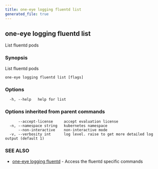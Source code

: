 ```yaml
---
title: one-eye logging fluentd list
generated_file: true
---
```

## one-eye logging fluentd list

List fluentd pods

### Synopsis

List fluentd pods

```
one-eye logging fluentd list [flags]
```

### Options

```
  -h, --help   help for list
```

### Options inherited from parent commands

```
      --accept-license     accept evaluation license
  -n, --namespace string   kubernetes namespace
      --non-interactive    non-interactive mode
  -v, --verbosity int      log level. raise to get more detailed log output (default 1)
```

### SEE ALSO

* [one-eye logging fluentd](/docs/one-eye/cli/reference/one-eye_logging_fluentd/)	 - Access the fluentd specific commands


